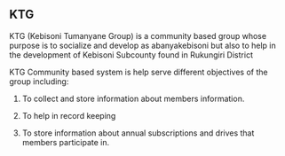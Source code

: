 KTG
----

KTG (Kebisoni Tumanyane Group) is a community based group whose purpose is to socialize
and develop as abanyakebisoni but also to help in the development
of Kebisoni Subcounty found in Rukungiri District


KTG Community based system is help serve different objectives of the group including:

1) To collect and store information about members information.

2) To help in record keeping

3) To store information about annual subscriptions and drives that members participate in.

